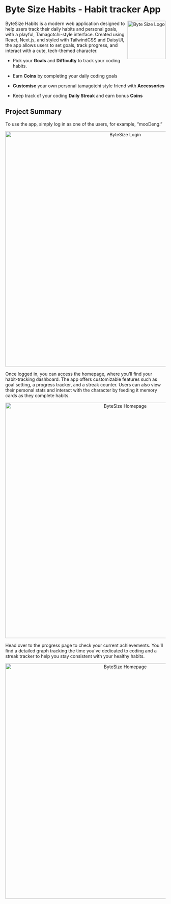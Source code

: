 # Byte Size Habits - Habit tracker App

<img src="https://github.com/DannyGreenan/byte-size-habits/blob/main/public/logo-no-bg.png" align="right"
     alt="Byte Size Logo" width="120" height="120">

ByteSize Habits is a modern web application designed to help users track their daily habits and personal goals, with a playful, Tamagotchi-style interface. Created using React, Next.js, and styled with TailwindCSS and DaisyUI, the app allows users to set goals, track progress, and interact with a cute, tech-themed character.

- Pick your **Goals** and **Difficulty** to track your coding habits.

- Earn **Coins** by completing your daily coding goals
- **Customise** your own personal tamagotchi style friend with **Accessories**
- Keep track of your coding **Daily Streak** and earn bonus **Coins**

## Project Summary

To use the app, simply log in as one of the users, for example, “mooDeng.”

<p align="center">
  <img src="https://github.com/DannyGreenan/byte-size-habits/blob/main/public/byte-login.png" alt="ByteSize Login" width="738">
</p>

Once logged in, you can access the homepage, where you’ll find your habit-tracking dashboard. The app offers customizable features such as goal setting, a progress tracker, and a streak counter. Users can also view their personal stats and interact with the character by feeding it memory cards as they complete habits.

<p align="center">
  <img src="https://github.com/DannyGreenan/byte-size-habits/blob/main/public/byte-homepage.png" alt="ByteSize Homepage" width="738">
</p>

Head over to the progress page to check your current achievements. You'll find a detailed graph tracking the time you've dedicated to coding and a streak tracker to help you stay consistent with your healthy habits.

<p align="center">
  <img src="https://github.com/DannyGreenan/byte-size-habits/blob/main/public/byte-progress.png" alt="ByteSize Homepage" width="738">
</p>
